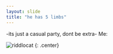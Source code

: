 ```yaml
---
layout: slide
title: "he has 5 limbs"
---
```


-its just a casual party, dont be extra- Me:

![riddlocat](https://octodex.github.com/images/riddlocat.png)
{: .center}
